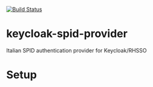 [![Build Status](https://travis-ci.com/lscorcia/keycloak-spid-provider.svg?branch=master)](https://travis-ci.com/lscorcia/keycloak-spid-provider)

# keycloak-spid-provider

Italian SPID authentication provider for Keycloak/RHSSO

# Setup
